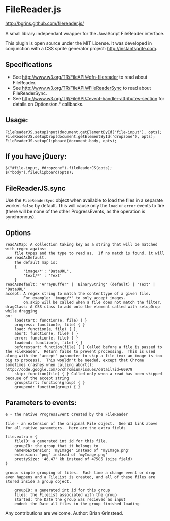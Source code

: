 # FileReader.js

http://bgrins.github.com/filereader.js/

A small library independant wrapper for the JavaScript FileReader interface.

This plugin is open source under the MIT License.  It was developed in conjunction with a CSS sprite generator project: http://instantsprite.com.

## Specifications
* See http://www.w3.org/TR/FileAPI/#dfn-filereader to read about FileReader.
* See http://www.w3.org/TR/FileAPI/#FileReaderSync to read about FileReaderSync.
* See http://www.w3.org/TR/FileAPI/#event-handler-attributes-section for details on Options/on.* callbacks.

## Usage:
	FileReaderJS.setupInput(document.getElementById('file-input'), opts);
	FileReaderJS.setupDrop(document.getElementById('dropzone'), opts);
	FileReaderJS.setupClipboard(document.body, opts);

## If you have jQuery:
	$("#file-input, #dropzone").fileReaderJS(opts);
	$("body").fileClipboard(opts);

## FileReaderJS.sync

Use the `FileReaderSync` object when available to load the files in a separate worker.  `false` by default.  This will cause only the `load` or `error` events to fire (there will be none of the other ProgressEvents, as the operation is synchronous).

## Options

	readAsMap: A collection taking key as a string that will be matched with regex against
		file types and the type to read as.  If no match is found, it will use readAsDefault.
		The default map is:
		{
			'image/*': 'DataURL',
			'text/*' : 'Text'
		}
	readAsDefault: 'ArrayBuffer' | 'BinaryString' (default) | 'Text' | 'DataURL'
	accept: A regex string to match the contenttype of a given file.
			For example: 'image/*' to only accept images.
			on.skip will be called when a file does not match the filter.
	dragClass: A CSS class to add onto the element called with setupDrop while dragging
	on:
		loadstart: function(e, file) { }
		progress: function(e, file) { }
		load: function(e, file) { }
		abort: function(e, file) { }
		error: function(e, file) { }
		loadend: function(e, file) { }
		beforestart: function(file) { } Called before a file is passed to the FileReader.  Return false to prevent processing.  This is used along with the 'accept' parameter to skip a file (ex: an image is too big to process).  This wouldn't be needed, except that Chrome sometimes crashes when calling abort(): http://code.google.com/p/chromium/issues/detail?id=60979
		skip: function(file) { } Called only when a read has been skipped because of the accept string
		groupstart: function(group) { }
		groupend: function(group) { }

## Parameters to events:

	e - the native ProgressEvent created by the FileReader

	file - an extension of the original File object.  See W3 link above for all native parameters.  Here are the extra fields

	file.extra = {
		fileID: a generated int id for this file.
		groupID: the group that it belongs to
		nameNoExtension: 'myImage' instead of 'myImage.png'
		extension: 'png' instead of 'myImage.png'
		prettySize: '46.47' kb instead of 47585 (size field)
	}

	group: simple grouping of files.  Each time a change event or drop even happens and a FileList is created, and all of these files are stored inside a group object.

		groupID: a generated int id for this group
		files: the FileList associated with the group
		started: the Date the group was recieved as input
		ended: the Date all files in the group finished loading

Any contributions are welcome.
Author: Brian Grinstead.

